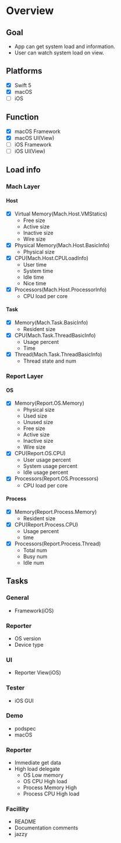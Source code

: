 # Overview
## Goal
- App can get system load and information.
- User can watch system load on view.

## Platforms
- [x] Swift 5
- [x] macOS
- [ ] iOS

## Function
- [x] macOS Framework
- [x] macOS UI(View)
- [ ] iOS Framework
- [ ] iOS UI(View)

## Load info
### Mach Layer
#### Host
- [x] Virtual Memory(Mach.Host.VMStatics)
  - Free size
  - Active size
  - Inactive size
  - Wire size
- [x] Physical Memory(Mach.Host.BasicInfo)
  - Physical size
- [x] CPU(Mach.Host.CPULoadInfo)
  - User time
  - System time
  - Idle time
  - Nice time
- [x] Processors(Mach.Host.ProcessorInfo) 
  - CPU load per core
#### Task
- [x] Memory(Mach.Task.BasicInfo)
  - Resident size
- [x] CPU(Mach.Task.ThreadBasicInfo)
  - Usage percent
  - Time
- [x] Thread(Mach.Task.ThreadBasicInfo)
  - Thread state and num

### Report Layer
#### OS
- [x] Memory(Report.OS.Memory)
  - Physical size
  - Used size
  - Unused size
  - Free size
  - Active size
  - Inactive size
  - Wire size
- [x] CPU(Report.OS.CPU)
  - User usage percent
  - System usage percent
  - Idle usage percent
- [x] Processors(Report.OS.Processors)
  - CPU load per core
#### Process
- [x] Memory(Report.Process.Memory)
  - Resident size
- [x] CPU(Report.Process.CPU)
  - Usage percent
  - time
- [x] Processors(Report.Process.Thread)
  - Total num
  - Busy num
  - Idle num

## Tasks
### General
  - Framework(iOS)
### Reporter
  - OS version
  - Device type
### UI
  - Reporter View(iOS)
### Tester
  - iOS GUI
### Demo
  - podspec
  - macOS
### Reporter
  - Immediate get data
  - High load delegate
    - OS Low memory
    - OS CPU High load
    - Process Memory High
    - Process CPU High load
### Facillity
- README
- Documentation comments
- jazzy
